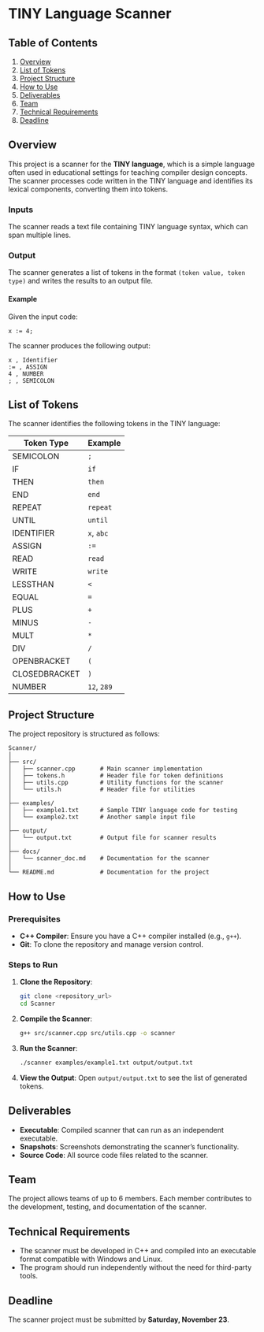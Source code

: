 # TINY Language Scanner

## Table of Contents

1. [Overview](#overview)
2. [List of Tokens](#list-of-tokens)
3. [Project Structure](#project-structure)
4. [How to Use](#how-to-use)
5. [Deliverables](#deliverables)
6. [Team](#team)
7. [Technical Requirements](#technical-requirements)
8. [Deadline](#deadline)

## Overview

This project is a scanner for the **TINY language**, which is a simple language often used in educational settings for teaching compiler design concepts. The scanner processes code written in the TINY language and identifies its lexical components, converting them into tokens.

### Inputs

The scanner reads a text file containing TINY language syntax, which can span multiple lines.

### Output

The scanner generates a list of tokens in the format `(token value, token type)` and writes the results to an output file.

#### Example

Given the input code:

```
x := 4;
```

The scanner produces the following output:

```
x , Identifier
:= , ASSIGN
4 , NUMBER
; , SEMICOLON
```

## List of Tokens

The scanner identifies the following tokens in the TINY language:

| Token Type    | Example     |
| ------------- | ----------- |
| SEMICOLON     | `;`         |
| IF            | `if`        |
| THEN          | `then`      |
| END           | `end`       |
| REPEAT        | `repeat`    |
| UNTIL         | `until`     |
| IDENTIFIER    | `x`, `abc`  |
| ASSIGN        | `:=`        |
| READ          | `read`      |
| WRITE         | `write`     |
| LESSTHAN      | `<`         |
| EQUAL         | `=`         |
| PLUS          | `+`         |
| MINUS         | `-`         |
| MULT          | `*`         |
| DIV           | `/`         |
| OPENBRACKET   | `(`         |
| CLOSEDBRACKET | `)`         |
| NUMBER        | `12`, `289` |

## Project Structure

The project repository is structured as follows:

```
Scanner/
│
├── src/
│   ├── scanner.cpp       # Main scanner implementation
│   ├── tokens.h          # Header file for token definitions
│   ├── utils.cpp         # Utility functions for the scanner
│   └── utils.h           # Header file for utilities
│
├── examples/
│   ├── example1.txt      # Sample TINY language code for testing
│   └── example2.txt      # Another sample input file
│
├── output/
│   └── output.txt        # Output file for scanner results
│
├── docs/
│   └── scanner_doc.md    # Documentation for the scanner
│
└── README.md             # Documentation for the project
```

## How to Use

### Prerequisites

- **C++ Compiler**: Ensure you have a C++ compiler installed (e.g., `g++`).
- **Git**: To clone the repository and manage version control.

### Steps to Run

1. **Clone the Repository**:

   ```bash
   git clone <repository_url>
   cd Scanner
   ```

2. **Compile the Scanner**:

   ```bash
   g++ src/scanner.cpp src/utils.cpp -o scanner
   ```

3. **Run the Scanner**:

   ```bash
   ./scanner examples/example1.txt output/output.txt
   ```

4. **View the Output**:
   Open `output/output.txt` to see the list of generated tokens.

## Deliverables

- **Executable**: Compiled scanner that can run as an independent executable.
- **Snapshots**: Screenshots demonstrating the scanner’s functionality.
- **Source Code**: All source code files related to the scanner.

## Team

The project allows teams of up to 6 members. Each member contributes to the development, testing, and documentation of the scanner.

## Technical Requirements

- The scanner must be developed in C++ and compiled into an executable format compatible with Windows and Linux.
- The program should run independently without the need for third-party tools.

## Deadline

The scanner project must be submitted by **Saturday, November 23**.
